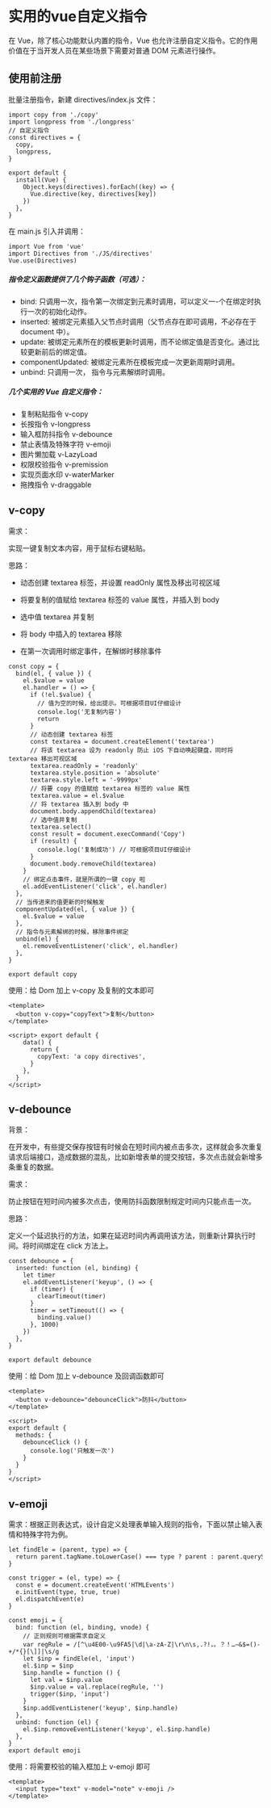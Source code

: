 # 实用的vue自定义指令

在 Vue，除了核心功能默认内置的指令，Vue 也允许注册自定义指令。它的作用价值在于当开发人员在某些场景下需要对普通 DOM 元素进行操作。

## 使用前注册

批量注册指令，新建 directives/index.js 文件：

```
import copy from './copy'
import longpress from './longpress'
// 自定义指令
const directives = {
  copy,
  longpress,
}

export default {
  install(Vue) {
    Object.keys(directives).forEach((key) => {
      Vue.directive(key, directives[key])
    })
  },
}
```
在 main.js 引入并调用：

```
import Vue from 'vue'
import Directives from './JS/directives'
Vue.use(Directives)

```

##### 指令定义函数提供了几个钩子函数（可选）：
- bind: 只调用一次，指令第一次绑定到元素时调用，可以定义一-个在绑定时执行一次的初始化动作。
- inserted: 被绑定元素插入父节点时调用（父节点存在即可调用，不必存在于 document 中）。
- update: 被绑定元素所在的模板更新时调用，而不论绑定值是否变化。通过比较更新前后的绑定值。
- componentUpdated: 被绑定元素所在模板完成一次更新周期时调用。
- unbind: 只调用一次， 指令与元素解绑时调用。


##### 几个实用的 Vue 自定义指令：

- 复制粘贴指令 v-copy
- 长按指令 v-longpress
- 输入框防抖指令 v-debounce
- 禁止表情及特殊字符 v-emoji
- 图片懒加载 v-LazyLoad
- 权限校验指令 v-premission
- 实现页面水印 v-waterMarker
- 拖拽指令 v-draggable

## v-copy

需求：

实现一键复制文本内容，用于鼠标右键粘贴。

思路：
+ 动态创建 textarea 标签，并设置 readOnly 属性及移出可视区域

+ 将要复制的值赋给 textarea 标签的 value 属性，并插入到 body
+ 选中值 textarea 并复制
+ 将 body 中插入的 textarea 移除
+ 在第一次调用时绑定事件，在解绑时移除事件

```
const copy = {
  bind(el, { value }) {
    el.$value = value
    el.handler = () => {
      if (!el.$value) {
        // 值为空的时候，给出提示。可根据项目UI仔细设计
        console.log('无复制内容')
        return
      }
      // 动态创建 textarea 标签
      const textarea = document.createElement('textarea')
      // 将该 textarea 设为 readonly 防止 iOS 下自动唤起键盘，同时将 textarea 移出可视区域
      textarea.readOnly = 'readonly'
      textarea.style.position = 'absolute'
      textarea.style.left = '-9999px'
      // 将要 copy 的值赋给 textarea 标签的 value 属性
      textarea.value = el.$value
      // 将 textarea 插入到 body 中
      document.body.appendChild(textarea)
      // 选中值并复制
      textarea.select()
      const result = document.execCommand('Copy')
      if (result) {
        console.log('复制成功') // 可根据项目UI仔细设计
      }
      document.body.removeChild(textarea)
    }
    // 绑定点击事件，就是所谓的一键 copy 啦
    el.addEventListener('click', el.handler)
  },
  // 当传进来的值更新的时候触发
  componentUpdated(el, { value }) {
    el.$value = value
  },
  // 指令与元素解绑的时候，移除事件绑定
  unbind(el) {
    el.removeEventListener('click', el.handler)
  },
}

export default copy
```

使用：给 Dom 加上 v-copy 及复制的文本即可

```
<template>
  <button v-copy="copyText">复制</button>
</template>

<script> export default {
    data() {
      return {
        copyText: 'a copy directives',
      }
    },
  }
</script>
```

## v-debounce

背景：

在开发中，有些提交保存按钮有时候会在短时间内被点击多次，这样就会多次重复请求后端接口，造成数据的混乱，比如新增表单的提交按钮，多次点击就会新增多条重复的数据。

需求：

防止按钮在短时间内被多次点击，使用防抖函数限制规定时间内只能点击一次。

思路：

定义一个延迟执行的方法，如果在延迟时间内再调用该方法，则重新计算执行时间。将时间绑定在 click 方法上。

```
const debounce = {
  inserted: function (el, binding) {
    let timer
    el.addEventListener('keyup', () => {
      if (timer) {
        clearTimeout(timer)
      }
      timer = setTimeout(() => {
        binding.value()
      }, 1000)
    })
  },
}

export default debounce

```

使用：给 Dom 加上 v-debounce 及回调函数即可

```
<template>
  <button v-debounce="debounceClick">防抖</button>
</template>

<script> 
export default {
  methods: {
    debounceClick () {
      console.log('只触发一次')
    }
  }
} 
</script>

```


## v-emoji

需求：根据正则表达式，设计自定义处理表单输入规则的指令，下面以禁止输入表情和特殊字符为例。

```
let findEle = (parent, type) => {
  return parent.tagName.toLowerCase() === type ? parent : parent.querySelector(type)
}
 
const trigger = (el, type) => {
  const e = document.createEvent('HTMLEvents')
  e.initEvent(type, true, true)
  el.dispatchEvent(e)
}
 
const emoji = {
  bind: function (el, binding, vnode) {
    // 正则规则可根据需求自定义
    var regRule = /[^\u4E00-\u9FA5|\d|\a-zA-Z|\r\n\s,.?!，。？！…—&$=()-+/*{}[\]]|\s/g
    let $inp = findEle(el, 'input')
    el.$inp = $inp
    $inp.handle = function () {
      let val = $inp.value
      $inp.value = val.replace(regRule, '')
      trigger($inp, 'input')
    }
    $inp.addEventListener('keyup', $inp.handle)
  },
  unbind: function (el) {
    el.$inp.removeEventListener('keyup', el.$inp.handle)
  },
}
export default emoji
```

使用：将需要校验的输入框加上 v-emoji 即可

```
<template>
  <input type="text" v-model="note" v-emoji />
</template>
```